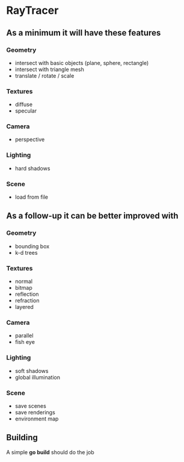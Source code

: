 # RayTracer
## As a minimum it will have these features
### Geometry
* intersect with basic objects (plane, sphere, rectangle)
* intersect with triangle mesh
* translate / rotate / scale
### Textures
* diffuse
* specular
### Camera
* perspective
### Lighting
* hard shadows
### Scene
* load from file
## As a follow-up it can be better improved with
### Geometry
* bounding box
* k-d trees
### Textures
* normal
* bitmap
* reflection
* refraction
* layered
### Camera
* parallel
* fish eye
### Lighting
* soft shadows
* global illumination
### Scene
* save scenes
* save renderings
* environment map

## Building
A simple **go build** should do the job